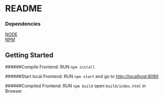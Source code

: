 # README

### Dependencies

[NODE](https://nodejs.org/en/)<br/>
[NPM](https://kitematic.com/)<br/>

## Getting Started

######Compile Frontend:
RUN `npm install`

######Start local Frontend:
RUN `npm start` and go to [http://localhost:8080](http://localhost:8080)


######Compiled Frontend:
RUN `npm build`
open `build/index.html` in Browser
